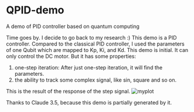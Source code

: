 # QPID-demo
A demo of PID controller based on quantum computing

Time goes by. I decide to go back to my research :) This demo is a PID controller. Compared to the classical PID controller, I used the parameters of one Qubit which are mapped to Kp, Ki, and Kd.  This demo is initial. It can only control the DC motor. But it has some properties:
1. one-step iteration: After just one-step iteration, it will find the parameters.
2. the ability to track some complex signal, like sin, square and so on.

This is the result of the response of the step signal.
![myplot](https://github.com/user-attachments/assets/908f2b63-c77c-4e67-9090-6b83feffd453)

Thanks to Claude 3.5, because this demo is partially generated by it.
